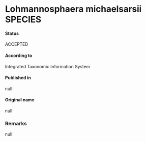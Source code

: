 Lohmannosphaera michaelsarsii SPECIES
=======

#### Status
ACCEPTED

#### According to
Integrated Taxonomic Information System

#### Published in
null

#### Original name
null

### Remarks
null
